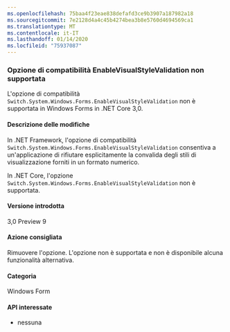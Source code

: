 ```yaml
---
ms.openlocfilehash: 75baa4f23eae838defafd3ce9b3907a187982a18
ms.sourcegitcommit: 7e2128d4a4c45b4274bea3b8e5760d4694569ca1
ms.translationtype: MT
ms.contentlocale: it-IT
ms.lasthandoff: 01/14/2020
ms.locfileid: "75937087"
---
```

### <a name="enablevisualstylevalidation-compatibility-switch-not-supported"></a>Opzione di compatibilità EnableVisualStyleValidation non supportata

L'opzione di compatibilità `Switch.System.Windows.Forms.EnableVisualStyleValidation` non è supportata in Windows Forms in .NET Core 3,0.

#### <a name="change-description"></a>Descrizione delle modifiche

In .NET Framework, l'opzione di compatibilità `Switch.System.Windows.Forms.EnableVisualStyleValidation` consentiva a un'applicazione di rifiutare esplicitamente la convalida degli stili di visualizzazione forniti in un formato numerico.

In .NET Core, l'opzione `Switch.System.Windows.Forms.EnableVisualStyleValidation` non è supportata.

#### <a name="version-introduced"></a>Versione introdotta

3,0 Preview 9

#### <a name="recommended-action"></a>Azione consigliata

Rimuovere l'opzione. L'opzione non è supportata e non è disponibile alcuna funzionalità alternativa.

#### <a name="category"></a>Categoria

Windows Form

#### <a name="affected-apis"></a>API interessate

- nessuna

<!-- 

### Affected APIs

- Not detectable via API analysis

-->
